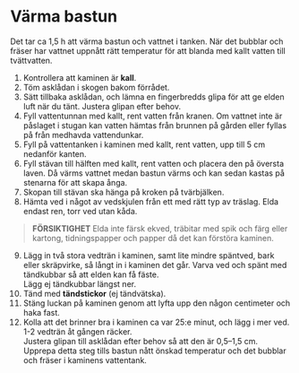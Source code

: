 # Värma bastun

Det tar ca 1,5 h att värma bastun och vattnet i tanken. När det bubblar och fräser har vattnet uppnått rätt temperatur för att blanda med kallt vatten till tvättvatten. 

1. Kontrollera att kaminen är **kall**.
2. Töm asklådan i skogen bakom förrådet.
3. Sätt tillbaka asklådan, och lämna en fingerbredds glipa för att ge elden luft när du tänt. Justera glipan efter behov.
4. Fyll vattentunnan med kallt, rent vatten från kranen. Om vattnet inte är påslaget i stugan kan vatten hämtas från brunnen på gården eller fyllas på från medhavda vattendunkar.
5. Fyll på vattentanken i kaminen med kallt, rent vatten, upp till 5 cm nedanför kanten.
6. Fyll stävan till hälften med kallt, rent vatten och placera den på översta laven. Då värms vattnet medan bastun värms och kan sedan kastas på stenarna för att skapa ånga. 
7. Skopan till stävan ska hänga på kroken på tvärbjälken.
8. Hämta ved i något av vedskjulen från ett med rätt typ av träslag. Elda endast ren, torr ved utan kåda.
> **FÖRSIKTIGHET** Elda inte färsk ekved, träbitar med spik och färg eller kartong, tidningspapper och papper då det kan förstöra kaminen.

9. Lägg in två stora vedträn i kaminen, samt lite mindre späntved, bark eller skräpvirke, så långt in i kaminen det går. Varva ved och spänt med tändkubbar så att elden kan få fäste.<br>Lägg ej tändkubbar längst ner.
10. Tänd med **tändstickor** (ej tändvätska).
11. Stäng luckan på kaminen genom att lyfta upp den någon centimeter och haka fast.
12. Kolla att det brinner bra i kaminen ca var 25:e minut, och lägg i mer ved. 1-2 vedträn åt gången räcker.<br>Justera glipan till asklådan efter behov så att den är 0,5–1,5 cm.<br>Upprepa detta steg tills bastun nått önskad temperatur och det bubblar och fräser i kaminens vattentank.